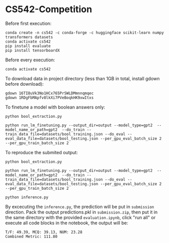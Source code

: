 # CS542-Competition

Before first execution:

```
conda create -n cs542 -c conda-forge -c huggingface scikit-learn numpy transformers datasets
conda activate cs542
pip install evaluate
pip install tensorboardX
```

Before every execution:

```
conda activate cs542
```

To download data in project directory (less than 1GB in total, install gdown before download):

```
gdown 16TI8uVk3No1HCx765PrSWLDMmnnqmqec
gdown 1RDgFbMApfv8lkXi7PVeBoqkHK9xwItxs
```

To finetune a model with boolean answers only:

```
python bool_extraction.py

python run_lm_finetuning.py --output_dir=output --model_type=gpt2  --model_name_or_path=gpt2  --do_train --train_data_file=datasets/bool_training.json --do_eval --eval_data_file=datasets/bool_testing.json --per_gpu_eval_batch_size 2 --per_gpu_train_batch_size 2
```

To reproduce the submited output:

```
python bool_extraction.py

python run_lm_finetuning.py --output_dir=output --model_type=gpt2  --model_name_or_path=gpt2  --do_train --train_data_file=datasets/bool_training.json --do_eval --eval_data_file=datasets/bool_testing.json --per_gpu_eval_batch_size 2 --per_gpu_train_batch_size 2

python inference.py
```

By excecuting the `inference.py`, the prediction will be put in `submission` direction. Pack the output predictions.pkl in `submission.zip`, then put it in the same directory with the provided `evaluation.ipynb`, click "run all" or execute all code blocks in the notebook, the output will be:

```
T/F: 49.39, MCQ: 39.13, NUM: 23.28
Combined Metric: 111.80
```
